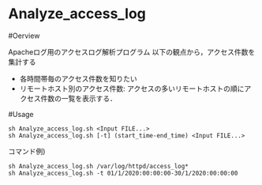 
Analyze_access_log
=======================

#Oerview

Apacheログ用のアクセスログ解析プログラム
以下の観点から，アクセス件数を集計する
- 各時間帯毎のアクセス件数を知りたい
- リモートホスト別のアクセス件数:
アクセスの多いリモートホストの順にアクセス件数の一覧を表示する．

#Usage

~~~
sh Analyze_access_log.sh <Input FILE...>
sh Analyze_access_log.sh [-t] (start_time-end_time) <Input FILE...>
~~~

コマンド例)

~~~
sh Analyze_access_log.sh /var/log/httpd/access_log*
sh Analyze_access_log.sh -t 01/1/2020:00:00:00-30/1/2020:00:00:00
~~~
